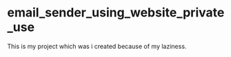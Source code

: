 # email_sender_using_website_private_use
This is my project which was i created because of my laziness.
